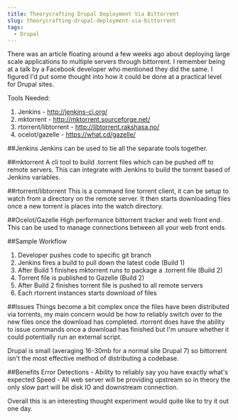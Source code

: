 ```yaml
---
title: Theorycrafting Drupal Deployment Via Bittorrent
slug: theorycrafting-drupal-deployment-via-bittorrent
tags:
  - Drupal
---
```

There was an article floating around a few weeks ago about deploying large scale applications to multiple servers through bittorrent. I remember being at a talk by a Facebook developer who mentioned they did the same. I figured I'd put some thought into how it could be done at a practical level for Drupal sites.

Tools Needed:

1. Jenkins - http://jenkins-ci.org/
2. mktorrent - http://mktorrent.sourceforge.net/
3. rtorrent/libtorrent - http://libtorrent.rakshasa.no/
4. ocelot/gazelle - https://what.cd/gazelle/

##Jenkins
Jenkins can be used to tie all the separate tools together.

##mktorrent
A cli tool to build .torrent files which can be pushed off to remote servers. This can integrate with Jenkins to build the torrent based of Jenkins variables. 

##rtorrent/libtorrent
This is a command line torrent client, it can be setup to watch from a directory on the remote server. It then starts downloading files once a new torrent is places into the watch directory.

##Ocelot/Gazelle
High performance bittorrent tracker and web front end. This can be used to manage connections between all your web front ends.

##Sample Workflow
1. Developer pushes code to specific git branch
2. Jenkins fires a build to pull down the latest code (Build 1)
3. After Build 1 finishes mktorrent runs to package a .torrent file (Build 2)
4. Torrent file is published to Gazelle (Build 2)
5. After Build 2 finishes torrent file is pushed to all remote servers
6. Each rtorrent instances starts download of files

##Issues
Things become a bit complex once the files have been distributed via torrents, my main concern would be how to reliably switch over to the new files once the download has completed. rtorrent does have the ability to issue commands once a download has finished but I'm unsure whether it could potentially run an external script.

Drupal is small (averaging 16-30mb for a normal site Drupal 7) so bittorrent isn't the most effective method of distributing a codebase.

##Benefits
Error Detections - Ability to reliably say you have exactly what's expected
Speed - All web server will be providing upstream so in theory the only slow part will be disk IO and downstream connection.

Overall this is an interesting thought experiment would quite like to try it out one day.

